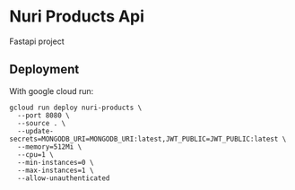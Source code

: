 # Nuri Products Api

Fastapi project

## Deployment

With google cloud run:

```
gcloud run deploy nuri-products \
  --port 8080 \
  --source . \
  --update-secrets=MONGODB_URI=MONGODB_URI:latest,JWT_PUBLIC=JWT_PUBLIC:latest \
  --memory=512Mi \
  --cpu=1 \
  --min-instances=0 \
  --max-instances=1 \
  --allow-unauthenticated
```
